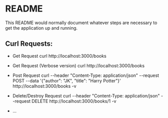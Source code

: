 # README

This README would normally document whatever steps are necessary to get the
application up and running.

## Curl Requests:

* Get Request
  curl http://localhost:3000/books

* Get Request (Verbose version)
  curl http://localhost:3000/books 

* Post Request
  curl --header "Content-Type: application/json" --request POST --data '{"author": "JK", "title": "Harry Potter"}' http://localhost:3000/books -v

* Delete/Destroy Request
  curl --header "Content-Type: application/json" --request DELETE http://localhost:3000/books/1 -v

* ...
